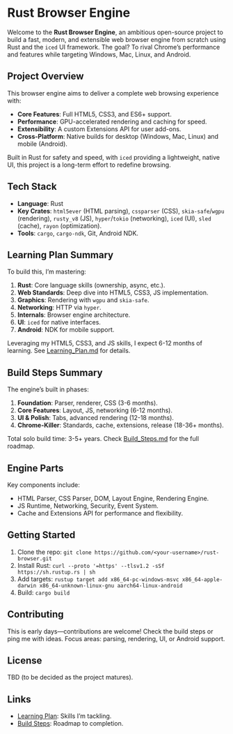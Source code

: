# Rust Browser Engine

Welcome to the **Rust Browser Engine**, an ambitious open-source project to build a fast, modern, and extensible web browser engine from scratch using Rust and the `iced` UI framework. The goal? To rival Chrome’s performance and features while targeting Windows, Mac, Linux, and Android.

## Project Overview

This browser engine aims to deliver a complete web browsing experience with:
- **Core Features**: Full HTML5, CSS3, and ES6+ support.
- **Performance**: GPU-accelerated rendering and caching for speed.
- **Extensibility**: A custom Extensions API for user add-ons.
- **Cross-Platform**: Native builds for desktop (Windows, Mac, Linux) and mobile (Android).

Built in Rust for safety and speed, with `iced` providing a lightweight, native UI, this project is a long-term effort to redefine browsing.

## Tech Stack

- **Language**: Rust
- **Key Crates**: `html5ever` (HTML parsing), `cssparser` (CSS), `skia-safe`/`wgpu` (rendering), `rusty_v8` (JS), `hyper`/`tokio` (networking), `iced` (UI), `sled` (cache), `rayon` (optimization).
- **Tools**: `cargo`, `cargo-ndk`, Git, Android NDK.

## Learning Plan Summary

To build this, I’m mastering:
1. **Rust**: Core language skills (ownership, async, etc.).
2. **Web Standards**: Deep dive into HTML5, CSS3, JS implementation.
3. **Graphics**: Rendering with `wgpu` and `skia-safe`.
4. **Networking**: HTTP via `hyper`.
5. **Internals**: Browser engine architecture.
6. **UI**: `iced` for native interfaces.
7. **Android**: NDK for mobile support.

Leveraging my HTML5, CSS3, and JS skills, I expect 6-12 months of learning. See [Learning_Plan.md](./Learning_Plan.md) for details.

## Build Steps Summary

The engine’s built in phases:
1. **Foundation**: Parser, renderer, CSS (3-6 months).
2. **Core Features**: Layout, JS, networking (6-12 months).
3. **UI & Polish**: Tabs, advanced rendering (12-18 months).
4. **Chrome-Killer**: Standards, cache, extensions, release (18-36+ months).

Total solo build time: 3-5+ years. Check [Build_Steps.md](./Build_Steps.md) for the full roadmap.

## Engine Parts

Key components include:
- HTML Parser, CSS Parser, DOM, Layout Engine, Rendering Engine.
- JS Runtime, Networking, Security, Event System.
- Cache and Extensions API for performance and flexibility.

## Getting Started

1. Clone the repo: `git clone https://github.com/<your-username>/rust-browser.git`
2. Install Rust: `curl --proto '=https' --tlsv1.2 -sSf https://sh.rustup.rs | sh`
3. Add targets: `rustup target add x86_64-pc-windows-msvc x86_64-apple-darwin x86_64-unknown-linux-gnu aarch64-linux-android`
4. Build: `cargo build`

## Contributing

This is early days—contributions are welcome! Check the build steps or ping me with ideas. Focus areas: parsing, rendering, UI, or Android support.

## License

TBD (to be decided as the project matures).

## Links

- [Learning Plan](./Learning_Plan.md): Skills I’m tackling.
- [Build Steps](./Build_Steps.md): Roadmap to completion.

